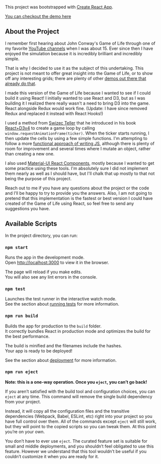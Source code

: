 This project was bootstrapped with [Create React App](https://github.com/facebookincubator/create-react-app).

[You can checkout the demo here](https://brooks-lybrand-game-of-life.netlify.app/)

## About the Project

I remember first hearing about John Conway's Game of Life through one of my favorite [YouTube channels](https://www.youtube.com/watch?v=R9Plq-D1gEk) when I was about 15. Ever since then I have enjoyed the simulation because it is incredibly brilliant and incredibly simple.

That is why I decided to use it as the subject of this undertaking. This project is not meant to offer great insight into the Game of Life, or to show off any interesting grids; there are plenty of other [demos out there that already do that](https://bitstorm.org/gameoflife/).

I made this version of the Game of Life because I wanted to see if I could build it using React! I initially wanted to use React and D3, but as I was building it I realized there really wasn't a need to bring D3 into the game. React alongside Redux would work fine. (Update: I have since removed Redux and replaced it instead with React Hooks!)

I used a method from [Swizec Teller](https://swizec.com/) that he introduced in his book [React+D3v4](https://swizec.com/reactd3js/) to create a game loop by calling `window.requestAnimationFrame(ticker)`. When the ticker starts running, I then update the cells by using a few simple functions. I'm attempting to follow a more [functional approach of writing JS](https://medium.com/javascript-scene/why-learn-functional-programming-in-javascript-composing-software-ea13afc7a257), although there is plenty of room for improvement and several times where I mutate an object, rather than creating a new one.

I also used [Material-UI React Components](https://material-ui-1dab0.firebaseapp.com/), mostly because I wanted to get some practice using these tools. I'm absolutely sure I did not implement them nearly as well as I should have, but I'll chalk that up mostly to that not being the purpose of this project.

Reach out to me if you have any questions about the project or the code and I'll be happy to try to provide you the answers. Also, I am not going to pretend that this implementation is the fastest or best version I could have created of the Game of Life using React, so feel free to send any suggestions you have.

## Available Scripts

In the project directory, you can run:

### `npm start`

Runs the app in the development mode.<br>
Open [http://localhost:3000](http://localhost:3000) to view it in the browser.

The page will reload if you make edits.<br>
You will also see any lint errors in the console.

### `npm test`

Launches the test runner in the interactive watch mode.<br>
See the section about [running tests](#running-tests) for more information.

### `npm run build`

Builds the app for production to the `build` folder.<br>
It correctly bundles React in production mode and optimizes the build for the best performance.

The build is minified and the filenames include the hashes.<br>
Your app is ready to be deployed!

See the section about [deployment](#deployment) for more information.

### `npm run eject`

**Note: this is a one-way operation. Once you `eject`, you can’t go back!**

If you aren’t satisfied with the build tool and configuration choices, you can `eject` at any time. This command will remove the single build dependency from your project.

Instead, it will copy all the configuration files and the transitive dependencies (Webpack, Babel, ESLint, etc) right into your project so you have full control over them. All of the commands except `eject` will still work, but they will point to the copied scripts so you can tweak them. At this point you’re on your own.

You don’t have to ever use `eject`. The curated feature set is suitable for small and middle deployments, and you shouldn’t feel obligated to use this feature. However we understand that this tool wouldn’t be useful if you couldn’t customize it when you are ready for it.
